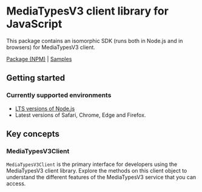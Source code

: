 # MediaTypesV3 client library for JavaScript

This package contains an isomorphic SDK (runs both in Node.js and in browsers) for MediaTypesV3 client.



[Package (NPM)](https://www.npmjs.com/package/@msinternal/media-types-v3-client) |
[Samples](https://github.com/Azure-Samples/azure-samples-js-management)

## Getting started

### Currently supported environments

- [LTS versions of Node.js](https://nodejs.org/about/releases/)
- Latest versions of Safari, Chrome, Edge and Firefox.




## Key concepts

### MediaTypesV3Client

`MediaTypesV3Client` is the primary interface for developers using the MediaTypesV3 client library. Explore the methods on this client object to understand the different features of the MediaTypesV3 service that you can access.

